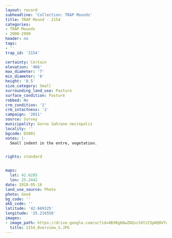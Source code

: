 ```yaml
---
layout: record
subheadline: 'Collection: TRAP Mounds'
title: TRAP Mound - 2154
categories:
- TRAP Mounds
- 2000-2999
header: no
tags:
- ''
trap_id: '2154'

certainty: Certain
elevation: '466'
max_diameter: '7'
min_diameter: '6'
height: '0.5'
size_category: Small
surrounding_land_use: Pasture
surface_condition: Pasture
robbed: No
crm_condition: '2'
crm_intactness: '2'
campaign: '2011'
source: Survey
municipality: Gorno Sahrane necropolis
locality: ''
bgcode: DS001
notes: |-
  Small indent in the entre, vegetation.


rights: standard


maps:
  lat: 42.6285
  lon: 25.2442
date: 2018-05-16
land_use_source: Photo
photo: Good
bg_code: ''
akb_code: ''
latitude: '42.669325'
longitude: '25.216556'
images:
- image_path: https://drive.google.com/uc?id=0B3Rg88wZDQscSXYzZ3pHQ0VTeDg
  title: 2154_Overview_S.JPG
---
```

